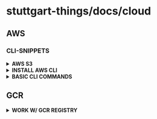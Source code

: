 # stuttgart-things/docs/cloud

## AWS

### CLI-SNIPPETS

<details><summary><b>AWS S3</b></summary>

```bash
# LIST BUCKETS
aws s3 ls

# CREATE BUCKET
aws s3 mb s3://ankit-devops

# LIST BUCKET CONTENT
aws s3 ls s3://terraform-20240319071635887700000001

# COPY FILE TO BUCKET
aws s3 cp cic-k8s-role-service-account.yml s3://terraform-20240319071635887700000001/test.yml
```

</details>

<details><summary><b>INSTALL AWS CLI</b></summary>

The AWS Command Line Interface (AWS CLI) is a unified tool to manage your AWS services. With just one tool to download and configure, you can control multiple AWS services from the command line and automate them through scripts.

### INSTALLATION

#### Requirements

You must be able to extract or "unzip" the downloaded package. If your operating system doesn't have the built-in unzip command, use an equivalent.

#### Install the AWS CLI

To [install the AWS CLI](https://docs.aws.amazon.com/cli/latest/userguide/getting-started-install.html) you must run the following commands.

```bash
curl "https://awscli.amazonaws.com/awscli-exe-linux-x86_64.zip" -o "awscliv2.zip"
unzip awscliv2.zip
sudo ./aws/install
```

Confirm the installation with the following command.

```bash
aws --version
```

```yaml
kind: Secret
apiVersion: v1
metadata:
  name: basic
type: Opaque
stringData:
  .gitconfig: |
    [url "https://<USERNAME>:<TOKEN>@github.<ENT>.com"]
        insteadOf = https://github.<ENT>.com
    [user]
        name = Patrick Hermann
        email = patrick.hermann@sva.de
  .git-credentials: |
    https://<USERNAME>:<TOKEN>@github.<ENT>.com
```

</details>

<details><summary><b>BASIC CLI COMMANDS</b></summary>

| COMMAND                   | DESCRIPTION                                                                   | EXAMPLE CALL                                                                                                                                  |
| ------------------------- | ----------------------------------------------------------------------------- | --------------------------------------------------------------------------------------------------------------------------------------------- |
| get-caller-identity       | Returns details about the IAM user                                            | aws sts get-caller-identity --output text                                                                                                     |
| describe-instances        | Display detailed information about all instances that are managed by you      | aws ec2 describe-instances --filter Name=tag:Name,Values=dev-server                                                                           |
| start-instances           | Starts the specified instance                                                 | aws ec2 start-instances --instance-ids i-5c8282ed i-44a44ac3                                                                                  |
| stop-instances            | Stops the specified instance                                                  | aws ec2 stop-instances --instance-ids i-5c8282ed                                                                                              |
| terminate-instances       | Terminates the specified instance                                             | aws ec2 terminate-instances --instance-ids i-44a44ac3                                                                                         |
| create-tags               | Adds a new tag to the specified instance                                      | aws ec2 create-tags --resources i-dddddd70 --tags Key=Department,Value=Finance                                                                |
| attach-volume             | Attaches a specified volume to a particular instance                          | aws ec2 attach-volume --volume-id vol-1d5cc8cc --instance-id i-dddddd70 --device /dev/sdh                                                     |
| run-instances             | Creates a new AWS EC2 instance                                                | aws ec2 run-instances --image-id ami-22111148 --count 1 --instance-type t1.micro --key-name stage-key --security-groups my-aws-security-group |
| reboot-instances          | Reboots the given instance                                                    | aws ec2 reboot-instances --instance-ids i-dddddd70                                                                                            |
| modify-instance-attribute | Changes an attribute of existing instance                                     | aws ec2 modify-instance-attribute --instance-id i-44a44ac3 --instance-type "{\"Value\": \"m1.small\"}"                                        |
| create-image              | Creates new image                                                             | aws ec2 create-image --instance-id i-44a44ac3 --name "Dev AMI" --description "AMI for development server"                                     |
| get-console-output        | Displays whatever was sent to the system console for your particular instance | aws ec2 get-console-output --instance-id i-44a44ac3                                                                                           |
| monitor-instances         | Enables advanced cloudwatch monitoring                                        | aws ec2 monitor-instances --instance-ids i-44a44ac3                                                                                           |
| describe-key-pairs        | Displays all keypairs created so far                                          | aws ec2 describe-key-pairs                                                                                                                    |
| describe-subnets          | Describes one or more of your subnets                                         | aws ec2 describe-subnets                                                                                                                      |
| describe-vpcs             | Describes one or more of your VPCs                                            | aws ec2 describe-vpcs                                                                                                                         |

Reference Links:

- [15 Essential Amazon AWS EC2 CLI Command](https://www.thegeekstuff.com/2016/04/aws-ec2-cli-examples/)
- [describe-VPCs](https://docs.aws.amazon.com/cli/latest/reference/ec2/describe-vpcs.html)
- [describe-subnets](https://docs.aws.amazon.com/cli/latest/reference/ec2/describe-subnets.html)

</details>

## GCR

<details><summary><b>WORK W/ GCR REGISTRY</b></summary>

## LOGIN W/HELM AT GCR

```bash
cat gcr.json | helm registry login -u _json_key --password-stdin \eu.gcr.io
```

## PUSH OCI HELM CHART TO GCR

```bash
helm package ./sthings-helm-toolkit
helm push sthings-helm-toolkit-2.4.7.tgz oci://eu.gcr.io/stuttgart-things/sthings-helm-toolkit
```

## LOGIN W/NERDCTL AT GCR

```bash
cat gcr.json | nerdctl login -u _json_key --password-stdin \eu.gcr.io
```

## ADD GCR TO HARBOR (REGISTRY)

Endpoint: https://eu.gcr.io
Access ID: \_json_key

<details><summary><b>Access Secret</b></summary>

```yaml
{
  "type": "service_account",
  "project_id": "",
  "private_key_id": "",
  "private_key": "",
  "client_email": "",
  "client_id": "",
  "auth_uri": "",
  "token_uri": "",
  "auth_provider_x509_cert_url": "",
  "client_x509_cert_url": "",
}
```

</details>

</details>
